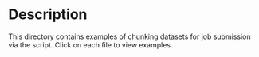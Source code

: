 # Description

This directory contains examples of chunking datasets for job submission via the script. Click on each file to view examples.
